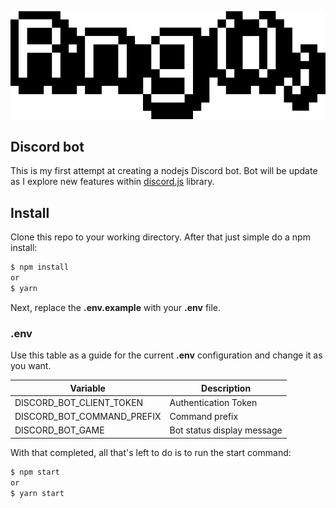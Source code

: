 ![](logo/logo_typography.png)

## Discord bot

This is my first attempt at creating a nodejs Discord bot. Bot will be update as I explore new features within [discord.js](https://discord.js.org/#/) library.

## Install

Clone this repo to your working directory. After that just simple do a npm install:

```sh
$ npm install
or
$ yarn
```

Next, replace the **.env.example** with your **.env** file.

### .env

Use this table as a guide for the current **.env** configuration and change it as you want.

| Variable                   | Description                |
| -------------------------- | -------------------------- |
| DISCORD_BOT_CLIENT_TOKEN   | Authentication Token       |
| DISCORD_BOT_COMMAND_PREFIX | Command prefix             |
| DISCORD_BOT_GAME           | Bot status display message |

With that completed, all that's left to do is to run the start command:

```sh
$ npm start
or
$ yarn start
```